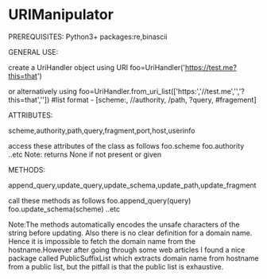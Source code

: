 # URIManipulator
PREREQUISITES:
Python3+
packages:re,binascii

GENERAL USE:

create a UriHandler object using URI
foo=UriHandler('https://test.me?this=that')

or alternatively using
foo=UriHandler.from_uri_list(['https:','//test.me','','?this=that',''])   #list format - [scheme:, //authority, /path, ?query, #fragement]


ATTRIBUTES:

scheme,authority,path,query,fragment,port,host,userinfo

access these attributes of the class as follows
foo.scheme
foo.authority
..etc
Note: returns None if not present or given

METHODS:

append_query,update_query,update_schema,update_path,update_fragment

call these methods as follows
foo.append_query(query)
foo.update_schema(scheme)
..etc

Note:The methods automatically encodes the unsafe characters of the string before updating.
Also there is no clear definition for a domain name. Hence it is impossible to fetch the domain name from the hostname.However after going through some web articles I found a nice package called PublicSuffixList which extracts domain name from hostname from a public list, but the pitfall is that the public list is exhaustive.
